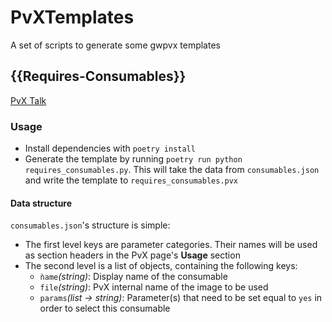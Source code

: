 # PvXTemplates

A set of scripts to generate some gwpvx templates


## {{Requires-Consumables}}

[PvX Talk](https://gwpvx.gamepedia.com/User_talk:Vegetaledefender/TestPage#Consumables_Template%3A_Types)


### Usage

- Install dependencies with `poetry install`
- Generate the template by running `poetry run python requires_consumables.py`. This will take the data from `consumables.json` and write the template to `requires_consumables.pvx`


#### Data structure

`consumables.json`'s structure is simple:

- The first level keys are parameter categories. Their names will be used as section headers in the PvX page's **Usage** section
- The second level is a list of objects, containing the following keys:
  - `ǹame`*(string)*: Display name of the consumable
  - `file`*(string)*: PvX internal name of the image to be used
  - `params`*(list -> string)*: Parameter(s) that need to be set equal to `yes` in order to select this consumable


